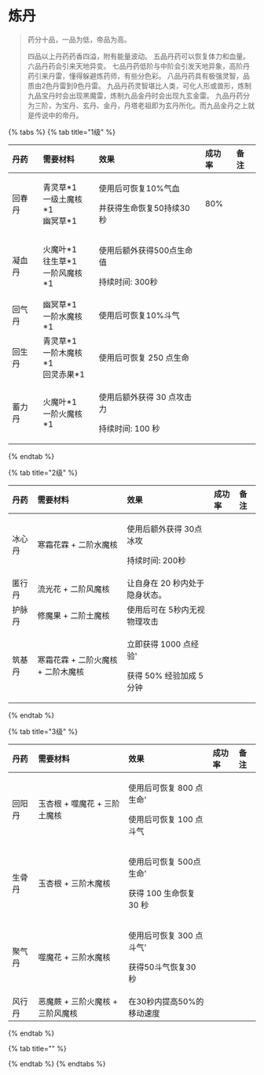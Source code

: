 # 炼丹

> 药分十品，一品为低，帝品为高。 
>
> 四品以上丹药药香四溢，附有能量波动。 五品丹药可以恢复体力和血量。 六品丹药会引来天地异变。 七品丹药低阶与中阶会引发天地异象，高阶丹药引来丹雷，懂得躲避炼药师，有些分色彩。 八品丹药具有极强灵智，品质由2色丹雷到9色丹雷。 九品丹药灵智堪比人类，可化人形或兽形，炼制九品宝丹时会出现黑魔雷，炼制九品金丹时会出现九玄金雷。 九品丹药分为三阶，为宝丹、玄丹、金丹，丹塔老祖即为玄丹所化。而九品金丹之上就是传说中的帝丹。

{% tabs %}
{% tab title="1级" %}
<table>
  <thead>
    <tr>
      <th style="text-align:left">&#x4E39;&#x836F;</th>
      <th style="text-align:left">&#x9700;&#x8981;&#x6750;&#x6599;</th>
      <th style="text-align:left">&#x6548;&#x679C;</th>
      <th style="text-align:left">&#x6210;&#x529F;&#x7387;</th>
      <th style="text-align:left">&#x5907;&#x6CE8;</th>
    </tr>
  </thead>
  <tbody>
    <tr>
      <td style="text-align:left">&#x56DE;&#x6625;&#x4E39;</td>
      <td style="text-align:left">&#x9752;&#x7075;&#x8349;*1
        <br />&#x4E00;&#x7EA7;&#x571F;&#x9B54;&#x6838;*1
        <br />&#x5E7D;&#x51A5;&#x8349;*1</td>
      <td style="text-align:left">
        <p>&#x4F7F;&#x7528;&#x540E;&#x53EF;&#x6062;&#x590D;10%&#x6C14;&#x8840;</p>
        <p>&#x5E76;&#x83B7;&#x5F97;&#x751F;&#x547D;&#x6062;&#x590D;50&#x6301;&#x7EED;30&#x79D2;</p>
      </td>
      <td style="text-align:left">80%</td>
      <td style="text-align:left"></td>
    </tr>
    <tr>
      <td style="text-align:left">&#x51DD;&#x8840;&#x4E39;</td>
      <td style="text-align:left">&#x706B;&#x9B54;&#x53F6;*1
        <br />&#x5F80;&#x751F;&#x8349;*1
        <br />&#x4E00;&#x9636;&#x98CE;&#x9B54;&#x6838;*1</td>
      <td style="text-align:left">
        <p>&#x4F7F;&#x7528;&#x540E;&#x989D;&#x5916;&#x83B7;&#x5F97;500&#x70B9;&#x751F;&#x547D;&#x503C;</p>
        <p>&#x6301;&#x7EED;&#x65F6;&#x95F4;: 300&#x79D2;</p>
      </td>
      <td style="text-align:left"></td>
      <td style="text-align:left"></td>
    </tr>
    <tr>
      <td style="text-align:left">&#x56DE;&#x6C14;&#x4E39;</td>
      <td style="text-align:left">&#x5E7D;&#x51A5;&#x8349;*1
        <br />&#x4E00;&#x9636;&#x6C34;&#x9B54;&#x6838;*1</td>
      <td style="text-align:left">&#x4F7F;&#x7528;&#x540E;&#x53EF;&#x6062;&#x590D;10%&#x6597;&#x6C14;</td>
      <td
      style="text-align:left"></td>
        <td style="text-align:left"></td>
    </tr>
    <tr>
      <td style="text-align:left">&#x56DE;&#x751F;&#x4E39;</td>
      <td style="text-align:left">&#x9752;&#x7075;&#x8349;*1
        <br />&#x4E00;&#x9636;&#x6728;&#x9B54;&#x6838;*1
        <br />&#x56DE;&#x7075;&#x8D64;&#x679C;*1</td>
      <td style="text-align:left">&#x4F7F;&#x7528;&#x540E;&#x53EF;&#x6062;&#x590D; 250 &#x70B9;&#x751F;&#x547D;</td>
      <td
      style="text-align:left"></td>
        <td style="text-align:left"></td>
    </tr>
    <tr>
      <td style="text-align:left">&#x84C4;&#x529B;&#x4E39;</td>
      <td style="text-align:left">&#x706B;&#x9B54;&#x53F6;*1
        <br />&#x4E00;&#x9636;&#x706B;&#x9B54;&#x6838;*1</td>
      <td style="text-align:left">
        <p></p>
        <p>&#x4F7F;&#x7528;&#x540E;&#x989D;&#x5916;&#x83B7;&#x5F97; 30 &#x70B9;&#x653B;&#x51FB;&#x529B;</p>
        <p>&#x6301;&#x7EED;&#x65F6;&#x95F4;: 100 &#x79D2;</p>
      </td>
      <td style="text-align:left"></td>
      <td style="text-align:left"></td>
    </tr>
  </tbody>
</table>
{% endtab %}

{% tab title="2级" %}
<table>
  <thead>
    <tr>
      <th style="text-align:left">&#x4E39;&#x836F;</th>
      <th style="text-align:left">&#x9700;&#x8981;&#x6750;&#x6599;</th>
      <th style="text-align:left">&#x6548;&#x679C;</th>
      <th style="text-align:left">&#x6210;&#x529F;&#x7387;</th>
      <th style="text-align:left">&#x5907;&#x6CE8;</th>
    </tr>
  </thead>
  <tbody>
    <tr>
      <td style="text-align:left">&#x51B0;&#x5FC3;&#x4E39;</td>
      <td style="text-align:left">&#x5BD2;&#x971C;&#x82B1;&#x9716; + &#x4E8C;&#x9636;&#x6C34;&#x9B54;&#x6838;</td>
      <td
      style="text-align:left">
        <p>&#x4F7F;&#x7528;&#x540E;&#x989D;&#x5916;&#x83B7;&#x5F97; 30&#x70B9;&#x51B0;&#x653B;</p>
        <p>&#x6301;&#x7EED;&#x65F6;&#x95F4;: 200&#x79D2;</p>
        </td>
        <td style="text-align:left"></td>
        <td style="text-align:left"></td>
    </tr>
    <tr>
      <td style="text-align:left">&#x533F;&#x884C;&#x4E39;</td>
      <td style="text-align:left">&#x6D41;&#x5149;&#x82B1; + &#x4E8C;&#x9636;&#x98CE;&#x9B54;&#x6838;</td>
      <td
      style="text-align:left">&#x8BA9;&#x81EA;&#x8EAB;&#x5728; 20 &#x79D2;&#x5185;&#x5904;&#x4E8E;&#x9690;&#x8EAB;&#x72B6;&#x6001;&#x3002;</td>
        <td
        style="text-align:left"></td>
          <td style="text-align:left"></td>
    </tr>
    <tr>
      <td style="text-align:left">&#x62A4;&#x8109;&#x4E39;</td>
      <td style="text-align:left">&#x4FEE;&#x9B54;&#x679C; + &#x4E8C;&#x9636;&#x571F;&#x9B54;&#x6838;</td>
      <td
      style="text-align:left">&#x4F7F;&#x7528;&#x540E;&#x53EF;&#x5728; 5&#x79D2;&#x5185;&#x65E0;&#x89C6;&#x7269;&#x7406;&#x653B;&#x51FB;</td>
        <td
        style="text-align:left"></td>
          <td style="text-align:left"></td>
    </tr>
    <tr>
      <td style="text-align:left">&#x7B51;&#x57FA;&#x4E39;</td>
      <td style="text-align:left">&#x5BD2;&#x971C;&#x82B1;&#x9716; + &#x4E8C;&#x9636;&#x706B;&#x9B54;&#x6838;
        + &#x4E8C;&#x9636;&#x6728;&#x9B54;&#x6838;</td>
      <td style="text-align:left">
        <p>&#x7ACB;&#x5373;&#x83B7;&#x5F97; 1000 &#x70B9;&#x7ECF;&#x9A8C;&apos;</p>
        <p>&#x83B7;&#x5F97; 50% &#x7ECF;&#x9A8C;&#x52A0;&#x6210; 5 &#x5206;&#x949F;</p>
      </td>
      <td style="text-align:left"></td>
      <td style="text-align:left"></td>
    </tr>
  </tbody>
</table>
{% endtab %}

{% tab title="3级" %}
<table>
  <thead>
    <tr>
      <th style="text-align:left">&#x4E39;&#x836F;</th>
      <th style="text-align:left">&#x9700;&#x8981;&#x6750;&#x6599;</th>
      <th style="text-align:left">&#x6548;&#x679C;</th>
      <th style="text-align:left">&#x6210;&#x529F;&#x7387;</th>
      <th style="text-align:left">&#x5907;&#x6CE8;</th>
    </tr>
  </thead>
  <tbody>
    <tr>
      <td style="text-align:left">&#x56DE;&#x9633;&#x4E39;</td>
      <td style="text-align:left">&#x7389;&#x674F;&#x6839; + &#x566C;&#x9B54;&#x82B1; + &#x4E09;&#x9636;&#x571F;&#x9B54;&#x6838;</td>
      <td
      style="text-align:left">
        <p></p>
        <p>&#x4F7F;&#x7528;&#x540E;&#x53EF;&#x6062;&#x590D; 800 &#x70B9;&#x751F;&#x547D;&apos;</p>
        <p>&#x4F7F;&#x7528;&#x540E;&#x53EF;&#x6062;&#x590D; 100 &#x70B9;&#x6597;&#x6C14;</p>
        </td>
        <td style="text-align:left"></td>
        <td style="text-align:left"></td>
    </tr>
    <tr>
      <td style="text-align:left">&#x751F;&#x9AA8;&#x4E39;</td>
      <td style="text-align:left">&#x7389;&#x674F;&#x6839; + &#x4E09;&#x9636;&#x6728;&#x9B54;&#x6838;</td>
      <td
      style="text-align:left">
        <p></p>
        <p>&#x4F7F;&#x7528;&#x540E;&#x53EF;&#x6062;&#x590D; 500&#x70B9;&#x751F;&#x547D;&apos;</p>
        <p>&#x83B7;&#x5F97; 100 &#x751F;&#x547D;&#x6062;&#x590D; 30 &#x79D2;</p>
        </td>
        <td style="text-align:left"></td>
        <td style="text-align:left"></td>
    </tr>
    <tr>
      <td style="text-align:left">&#x805A;&#x6C14;&#x4E39;</td>
      <td style="text-align:left">&#x566C;&#x9B54;&#x82B1; + &#x4E09;&#x9636;&#x6C34;&#x9B54;&#x6838;</td>
      <td
      style="text-align:left">
        <p></p>
        <p>&#x4F7F;&#x7528;&#x540E;&#x53EF;&#x6062;&#x590D; 300 &#x70B9;&#x6597;&#x6C14;&apos;</p>
        <p>&#x83B7;&#x5F97;50&#x6597;&#x6C14;&#x6062;&#x590D;30 &#x79D2;</p>
        </td>
        <td style="text-align:left"></td>
        <td style="text-align:left"></td>
    </tr>
    <tr>
      <td style="text-align:left">&#x98CE;&#x884C;&#x4E39;</td>
      <td style="text-align:left">&#x6076;&#x9B54;&#x8568; + &#x4E09;&#x9636;&#x706B;&#x9B54;&#x6838; +
        &#x4E09;&#x9636;&#x98CE;&#x9B54;&#x6838;</td>
      <td style="text-align:left">&#x5728;30&#x79D2;&#x5185;&#x63D0;&#x9AD8;50%&#x7684;&#x79FB;&#x52A8;&#x901F;&#x5EA6;</td>
      <td
      style="text-align:left"></td>
        <td style="text-align:left"></td>
    </tr>
  </tbody>
</table>
{% endtab %}

{% tab title="" %}

{% endtab %}
{% endtabs %}




